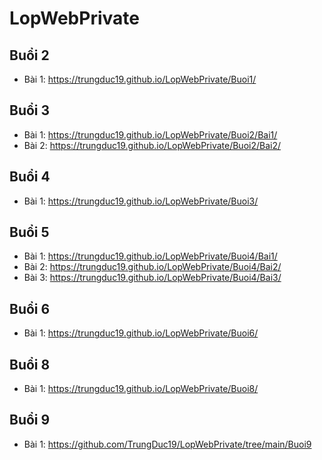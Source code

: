 # LopWebPrivate

## Buổi 2
- Bài 1: https://trungduc19.github.io/LopWebPrivate/Buoi1/
## Buổi 3
- Bài 1: https://trungduc19.github.io/LopWebPrivate/Buoi2/Bai1/
- Bài 2: https://trungduc19.github.io/LopWebPrivate/Buoi2/Bai2/
## Buổi 4
- Bài 1: https://trungduc19.github.io/LopWebPrivate/Buoi3/
## Buổi 5
- Bài 1: https://trungduc19.github.io/LopWebPrivate/Buoi4/Bai1/
- Bài 2: https://trungduc19.github.io/LopWebPrivate/Buoi4/Bai2/
- Bài 3: https://trungduc19.github.io/LopWebPrivate/Buoi4/Bai3/
## Buổi 6
- Bài 1: https://trungduc19.github.io/LopWebPrivate/Buoi6/
## Buổi 8
- Bài 1: https://trungduc19.github.io/LopWebPrivate/Buoi8/
## Buổi 9
- Bài 1: https://github.com/TrungDuc19/LopWebPrivate/tree/main/Buoi9
